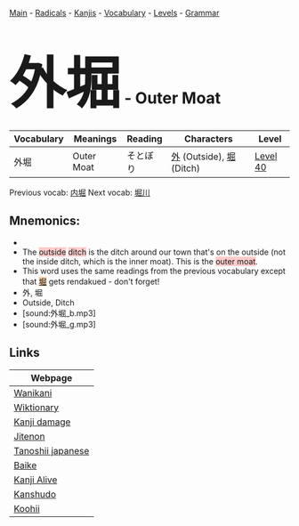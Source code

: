 <style> bigfont {font-size: 100px}</style>
[Main](../README.md) -
[Radicals](../radicals.md) -
[Kanjis](../kanjis.md) -
[Vocabulary](../vocabulary.md) -
[Levels](../levels.md) -
[Grammar](../grammar.md)
# <bigfont> 外堀</bigfont> - Outer Moat 

| Vocabulary | Meanings | Reading | Characters | Level |
| --- | --- | --- | --- | --- |
| 外堀 | Outer Moat | そとぼり |  [外](../kanjis/外.md) (Outside), [堀](../kanjis/堀.md) (Ditch) | [Level 40](../levels/wk_level40.md) |

Previous vocab: [内堀](内堀.md) Next vocab: [堀川](堀川.md) 

## Mnemonics:

* 
* The <span style="background-color:#ffcccb"> outside</span> <span style="background-color:#ffcccb"> ditch</span> is the ditch around our town that's on the outside (not the inside ditch, which is the inner moat). This is the <span style="background-color:#ffcccb"> outer moat</span>.
* This word uses the same readings from the previous vocabulary except that <span style="background-color:#fed8b1"> [堀](https://jisho.org/search/堀)</span> gets rendakued - don't forget!
* 外, 堀
* Outside, Ditch
* [sound:外堀_b.mp3]
* [sound:外堀_g.mp3]


## Links 

| Webpage |
| --- |
| [Wanikani          ](https://www.wanikani.com/kanji/外堀) |
| [Wiktionary        ](https://en.wiktionary.org/wiki/外堀) |
| [Kanji damage      ](http://www.kanjidamage.com/kanji/search?utf8=✓&q=外堀) |
| [Jitenon           ](https://jitenon.com/kanji/外堀) |
| [Tanoshii japanese ](https://www.tanoshiijapanese.com/dictionary/kanji.cfm?k=外堀) |
| [Baike             ](https://baike.baidu.com/item/外堀) |
| [Kanji Alive       ](https://app.kanjialive.com/外堀) |
| [Kanshudo          ](https://www.kanshudo.com/searchmn?q=外堀) |
| [Koohii            ](https://kanji.koohii.com/study/kanji/外堀) |
